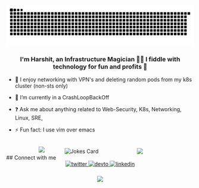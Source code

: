
<!--
**sachincool/sachincool** is a ✨ _special_ ✨ repository because its `README.md` (this file) appears on your GitHub profile.

Here are some ideas to get you started:

- 🔭 I’m currently working on ...
- 🌱 I’m currently learning ...
- 👯 I’m looking to collaborate on ...
- 🤔 I’m looking for help with ...
- 💬 Ask me about ...
- 📫 How to reach me: ...
- 😄 Pronouns: ...
- ⚡ Fun fact: ...
-->
<div align="center">
  
<img src=https://github.com/sachincool/sachincool/raw/output/github-contribution-grid-snake.svg alt="Contrib Snake" />
  </div>
  
  
### <div align="center">I'm Harshit, an Infrastructure Magician 👨‍💻 I fiddle with technology for fun and profits 🚀</div>  
  
- 🔭 I enjoy networking with VPN's and deleting random pods from my k8s cluster (non-sts only)

- 🌱 I’m currently in a CrashLoopBackOff

- ❓ Ask me about anything related to Web-Security, K8s, Networking, Linux, SRE,

- ⚡ Fun fact: I use vim over emacs
</br>
<div align="center">
<img src="https://github-readme-stats.vercel.app/api?username=sachincool&show_icons=true&theme=nightowl&custom_title=Espresso_Depresso&count_private=true" />


<img src="https://readme-jokes.vercel.app/api?theme=nightowl" alt="Jokes Card" style="vertical-align:middle;margin:0px 50px" />


<img src="http://github-readme-streak-stats.herokuapp.com?user=sachincool&theme=nightowl" style="vertical-align:middle;margin:0px 50px"/>
<br/>  

</div>
## Connect with me  
<div align="center">

<a href="https://twitter.com/exploit_sh" target="_blank">
<img src=https://img.shields.io/badge/twitter-%2300acee.svg?&style=for-the-badge&logo=twitter&logoColor=white alt=twitter style="margin-bottom: 5px;" />
</a>
<a href="https://dev.to/sachincool" target="_blank">
<img src=https://img.shields.io/badge/dev.to-%2308090A.svg?&style=for-the-badge&logo=dev.to&logoColor=white alt=devto style="margin-bottom: 5px;" />
</a>
<a href="https://linkedin.com/in/harshit-luthra" target="_blank">
<img src=https://img.shields.io/badge/linkedin-%231E77B5.svg?&style=for-the-badge&logo=linkedin&logoColor=white alt=linkedin style="margin-bottom: 5px;" />
</a>
</div>  
  

<br/>  


<div align="center">
<img src="https://komarev.com/ghpvc/?username=sachincool&&style=flat-square" align="center" />
</div>  
